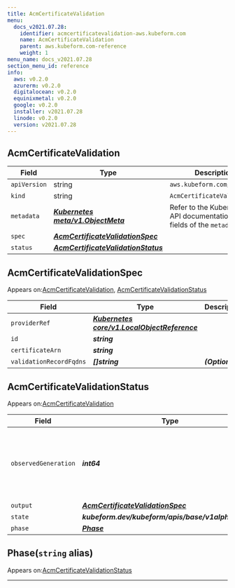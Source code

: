 ```yaml
---
title: AcmCertificateValidation
menu:
  docs_v2021.07.28:
    identifier: acmcertificatevalidation-aws.kubeform.com
    name: AcmCertificateValidation
    parent: aws.kubeform.com-reference
    weight: 1
menu_name: docs_v2021.07.28
section_menu_id: reference
info:
  aws: v0.2.0
  azurerm: v0.2.0
  digitalocean: v0.2.0
  equinixmetal: v0.2.0
  google: v0.2.0
  installer: v2021.07.28
  linode: v0.2.0
  version: v2021.07.28
---
```


## AcmCertificateValidation
| Field | Type | Description |
| ------ | ----- | ----------- |
| `apiVersion` | string | `aws.kubeform.com/v1alpha1` |
|    `kind` | string | `AcmCertificateValidation` |
| `metadata` | ***[Kubernetes meta/v1.ObjectMeta](https://v1-18.docs.kubernetes.io/docs/reference/generated/kubernetes-api/v1.18/#objectmeta-v1-meta)***|Refer to the Kubernetes API documentation for the fields of the `metadata` field.|
| `spec` | ***[AcmCertificateValidationSpec](#acmcertificatevalidationspec)***||
| `status` | ***[AcmCertificateValidationStatus](#acmcertificatevalidationstatus)***||
## AcmCertificateValidationSpec

Appears on:[AcmCertificateValidation](#acmcertificatevalidation), [AcmCertificateValidationStatus](#acmcertificatevalidationstatus)

| Field | Type | Description |
| ------ | ----- | ----------- |
| `providerRef` | ***[Kubernetes core/v1.LocalObjectReference](https://v1-18.docs.kubernetes.io/docs/reference/generated/kubernetes-api/v1.18/#localobjectreference-v1-core)***||
| `id` | ***string***||
| `certificateArn` | ***string***||
| `validationRecordFqdns` | ***[]string***| ***(Optional)*** |
## AcmCertificateValidationStatus

Appears on:[AcmCertificateValidation](#acmcertificatevalidation)

| Field | Type | Description |
| ------ | ----- | ----------- |
| `observedGeneration` | ***int64***| ***(Optional)*** Resource generation, which is updated on mutation by the API Server.|
| `output` | ***[AcmCertificateValidationSpec](#acmcertificatevalidationspec)***| ***(Optional)*** |
| `state` | ***kubeform.dev/kubeform/apis/base/v1alpha1.State***| ***(Optional)*** |
| `phase` | ***[Phase](#phase)***| ***(Optional)*** |
## Phase(`string` alias)

Appears on:[AcmCertificateValidationStatus](#acmcertificatevalidationstatus)

---
